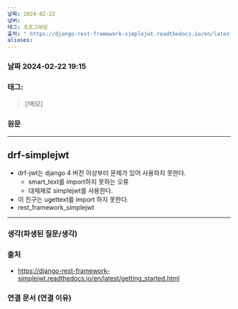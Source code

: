 ```yaml
---
날짜: 2024-02-22
넘버: 
태그: 프로그래밍
출처: " https://django-rest-framework-simplejwt.readthedocs.io/en/latest/getting_started.html"
aliases:
---
```

### 날짜  2024-02-22 19:15

### 태그:

>[!메모]
>

### 원문
---
## drf-simplejwt
- drf-jwt는 django 4 버전 이상부터 문제가 있어 사용하지 못한다.
	- smart_text를 import하지 못하는 오류
	- 대체제로 simplejwt를 사용한다.
- 이 친구는 ugettext를 import 하지 못한다.
- rest_framework_simplejwt

---
### 생각(파생된 질문/생각)

### 출처
-  https://django-rest-framework-simplejwt.readthedocs.io/en/latest/getting_started.html

### 연결 문서 (연결 이유)
